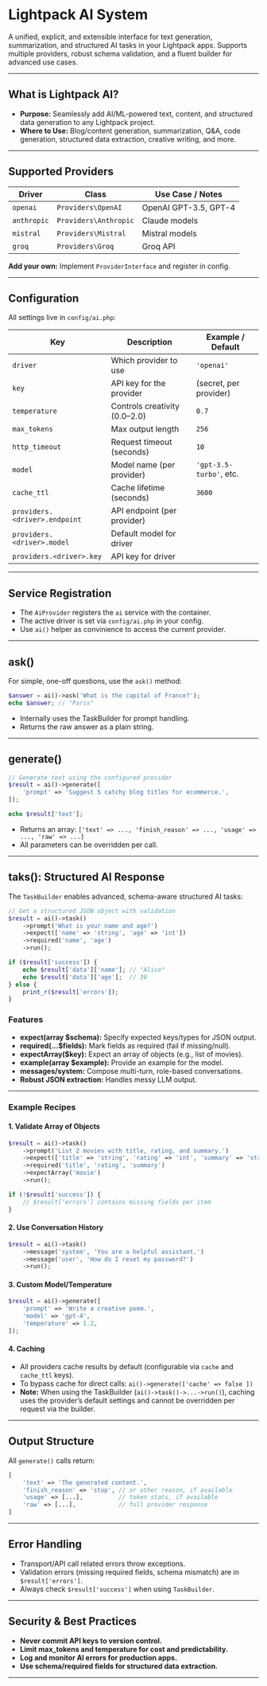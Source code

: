 # Lightpack AI System

A unified, explicit, and extensible interface for text generation, summarization, and structured AI tasks in your Lightpack apps. Supports multiple providers, robust schema validation, and a fluent builder for advanced use cases.

---

## What is Lightpack AI?

- **Purpose:** Seamlessly add AI/ML-powered text, content, and structured data generation to any Lightpack project.
- **Where to Use:** Blog/content generation, summarization, Q&A, code generation, structured data extraction, creative writing, and more.

---

## Supported Providers

| Driver      | Class                        | Use Case / Notes         |
|-------------|------------------------------|--------------------------|
| `openai`    | `Providers\OpenAI`           | OpenAI GPT-3.5, GPT-4    |
| `anthropic` | `Providers\Anthropic`        | Claude models            |
| `mistral`   | `Providers\Mistral`          | Mistral models           |
| `groq`      | `Providers\Groq`             | Groq API                 |

**Add your own:** Implement `ProviderInterface` and register in config.

---


## Configuration

All settings live in `config/ai.php`:

| Key                          | Description                              | Example / Default         |
|------------------------------|------------------------------------------|---------------------------|
| `driver`                     | Which provider to use                    | `'openai'`                |
| `key`                        | API key for the provider                 | (secret, per provider)    |
| `temperature`                | Controls creativity (0.0–2.0)            | `0.7`                     |
| `max_tokens`                 | Max output length                        | `256`                     |
| `http_timeout`               | Request timeout (seconds)                | `10`                      |
| `model`                      | Model name (per provider)                | `'gpt-3.5-turbo'`, etc.   |
| `cache_ttl`                  | Cache lifetime (seconds)                 | `3600`                    |
| `providers.<driver>.endpoint`| API endpoint (per provider)              |                           |
| `providers.<driver>.model`   | Default model for driver                 |                           |
| `providers.<driver>.key`     | API key for driver                       |                           |

---

## Service Registration

- The `AiProvider` registers the `ai` service with the container.
- The active driver is set via `config/ai.php` in your config.
- Use `ai()` helper as convinience to access the current provider.

---


## ask()

For simple, one-off questions, use the `ask()` method:

```php
$answer = ai()->ask('What is the capital of France?');
echo $answer; // "Paris"
```
- Internally uses the TaskBuilder for prompt handling.
- Returns the raw answer as a plain string.

---

## generate()

```php
// Generate text using the configured provider
$result = ai()->generate([
    'prompt' => 'Suggest 5 catchy blog titles for ecommerce.',
]);

echo $result['text'];
```

- Returns an array: `['text' => ..., 'finish_reason' => ..., 'usage' => ..., 'raw' => ...]`
- All parameters can be overridden per call.

---

## taks(): Structured AI Response

The `TaskBuilder` enables advanced, schema-aware structured AI tasks:

```php
// Get a structured JSON object with validation
$result = ai()->task()
    ->prompt('What is your name and age?')
    ->expect(['name' => 'string', 'age' => 'int'])
    ->required('name', 'age')
    ->run();

if ($result['success']) {
    echo $result['data']['name']; // "Alice"
    echo $result['data']['age'];  // 30
} else {
    print_r($result['errors']);
}
```

### Features

- **expect(array $schema):** Specify expected keys/types for JSON output.
- **required(...$fields):** Mark fields as required (fail if missing/null).
- **expectArray($key):** Expect an array of objects (e.g., list of movies).
- **example(array $example):** Provide an example for the model.
- **messages/system:** Compose multi-turn, role-based conversations.
- **Robust JSON extraction:** Handles messy LLM output.

---

### Example Recipes

#### 1. Validate Array of Objects

```php
$result = ai()->task()
    ->prompt('List 2 movies with title, rating, and summary.')
    ->expect(['title' => 'string', 'rating' => 'int', 'summary' => 'string'])
    ->required('title', 'rating', 'summary')
    ->expectArray('movie')
    ->run();

if (!$result['success']) {
    // $result['errors'] contains missing fields per item
}
```

#### 2. Use Conversation History

```php
$result = ai()->task()
    ->message('system', 'You are a helpful assistant.')
    ->message('user', 'How do I reset my password?')
    ->run();
```

#### 3. Custom Model/Temperature

```php
$result = ai()->generate([
    'prompt' => 'Write a creative poem.',
    'model' => 'gpt-4',
    'temperature' => 1.2,
]);
```

#### 4. Caching

- All providers cache results by default (configurable via `cache` and `cache_ttl` keys).
- To bypass cache for direct calls: `ai()->generate(['cache' => false ])`
- **Note:** When using the TaskBuilder (`ai()->task()->...->run()`), caching uses the provider’s default settings and cannot be overridden per request via the builder.

---

## Output Structure

All `generate()` calls return:

```php
[
    'text' => 'The generated content.',
    'finish_reason' => 'stop', // or other reason, if available
    'usage' => [...],          // token stats, if available
    'raw' => [...],            // full provider response
]
```

---

## Error Handling

- Transport/API call related errors throw exceptions.
- Validation errors (missing required fields, schema mismatch) are in `$result['errors']`.
- Always check `$result['success']` when using `TaskBuilder`.

---

## Security & Best Practices

- **Never commit API keys to version control.**
- **Limit max_tokens and temperature for cost and predictability.**
- **Log and monitor AI errors for production apps.**
- **Use schema/required fields for structured data extraction.**

---